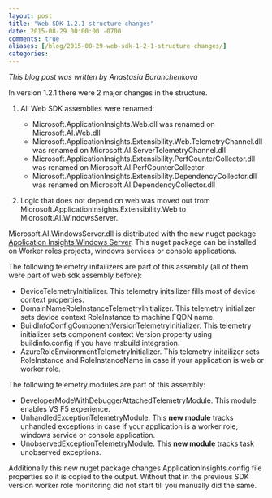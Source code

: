 ```yaml
---
layout: post
title: "Web SDK 1.2.1 structure changes"
date: 2015-08-29 00:00:00 -0700
comments: true
aliases: [/blog/2015-08-29-web-sdk-1-2-1-structure-changes/]
categories:
---
```

*This blog post was written by Anastasia Baranchenkova*

In version 1.2.1 there were 2 major changes in the structure.



1. All Web SDK assemblies were renamed:

	- Microsoft.ApplicationInsights.Web.dll was renamed on Microsoft.AI.Web.dll
	- Microsoft.ApplicationInsights.Extensibility.Web.TelemetryChannel.dll was renamed on Microsoft.AI.ServerTelemetryChannel.dll
	- Microsoft.ApplicationInsights.Extensibility.PerfCounterCollector.dll was renamed on Microsoft.AI.PerfCounterCollector
	- Microsoft.ApplicationInsights.Extensibility.DependencyCollector.dll was renamed on Microsoft.AI.DependencyCollector.dll	

2. Logic that does not depend on web was moved out from Microsoft.ApplicationInsights.Extensibility.Web to Microsoft.AI.WindowsServer. 

Microsoft.AI.WindowsServer.dll is distributed with the new nuget package [Application Insights Windows Server](http://www.nuget.org/packages/Microsoft.ApplicationInsights.WindowsServer/). This nuget package can be installed on Worker roles projects, windows services or console applications. 

The following telemetry initailizers are part of this assembly (all of them were part of web sdk assembly before):


- DeviceTelemetryInitializer. This telemetry initailizer fills most of device context properties. 
- DomainNameRoleInstanceTelemetryInitializer. This telemetry initializer sets device context RoleInstance to machine FQDN name.
- BuildInfoConfigComponentVersionTelemetryInitializer. This telemetry initializer sets component context Version property using buildinfo.config if you have msbuild integration.
- AzureRoleEnvironmentTelemetryInitializer. This telemetry initailizer sets RoleInstance and RoleInstanceName in case if your application is web or worker role.

The following telemetry modules are part of this assembly:

- DeveloperModeWithDebuggerAttachedTelemetryModule. This module enables VS F5 experience.
- UnhandledExceptionTelemetryModule. This **new module** tracks unhandled exceptions in case if your application is a worker role, windows service or console application.
- UnobservedExceptionTelemetryModule. This **new module** tracks task unobserved  exceptions. 

Additionally this new nuget package changes ApplicationInsights.config file properties so it is copied to the output. Without that in the previous SDK version worker role monitoring did not start till you manually did the same. 
